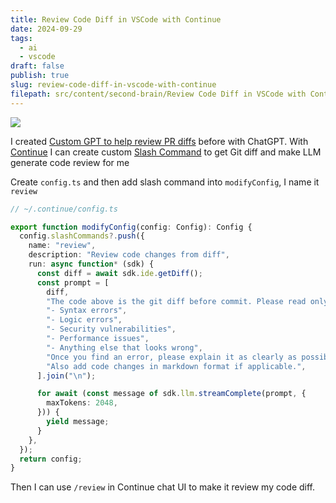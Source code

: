 ```yaml
---
title: Review Code Diff in VSCode with Continue
date: 2024-09-29
tags:
  - ai
  - vscode
draft: false
publish: true
slug: review-code-diff-in-vscode-with-continue
filepath: src/content/second-brain/Review Code Diff in VSCode with Continue.md
---
```


![](attachments/Arc%202024-09-29%2022.00.13.png)

I created [Custom GPT to help review PR diffs](https://chatgpt.com/g/g-8nODo0oG0-pull-request-review-buddy) before with ChatGPT. With [Continue](https://continue.dev) I can create custom [Slash Command](https://docs.continue.dev/customize/tutorials/build-your-own-slash-command) to get Git diff and make LLM generate code review for me

Create `config.ts` and then add slash command into `modifyConfig`, I name it `review`

```typescript
// ~/.continue/config.ts

export function modifyConfig(config: Config): Config {
  config.slashCommands?.push({
    name: "review",
    description: "Review code changes from diff",
    run: async function* (sdk) {
      const diff = await sdk.ide.getDiff();
      const prompt = [
        diff,
        "The code above is the git diff before commit. Please read only the added/deleted changes and check for any mistakes. You should look for the following, and be extremely vigilant:",
        "- Syntax errors",
        "- Logic errors",
        "- Security vulnerabilities",
        "- Performance issues",
        "- Anything else that looks wrong",
        "Once you find an error, please explain it as clearly as possible, but without using extra words. For example, instead of saying 'I think there is a syntax error on line 5', you should say 'Syntax error on line 5'. Give your answer as one bullet point per mistake found.",
        "Also add code changes in markdown format if applicable.",
      ].join("\n");

      for await (const message of sdk.llm.streamComplete(prompt, {
        maxTokens: 2048,
      })) {
        yield message;
      }
    },
  });
  return config;
}
```

Then I can use `/review` in Continue chat UI to make it review my code diff.

